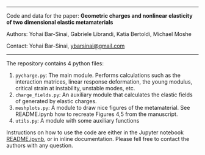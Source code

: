************************************************************************************
Code and data for the paper:
**Geometric charges and nonlinear elasticity of two dimensional elastic metamaterials**

Authors:
Yohai Bar-Sinai, Gabriele Librandi, Katia Bertoldi, Michael Moshe

Contact: Yohai Bar-Sinai, ybarsinai@gmail.com
************************************************************************************



The repository contains 4 python files:
1. `pycharge.py`:  The main module. Performs calculations such as the interaction matrices, 
   linear response deformation, the young modulus, critical strain at instability, unstable modes, etc.
2. `charge_fields.py`: An auxiliary module that calculates the elastic fields of generated by elastic charges.
3. `meshplots.py`: A module to draw nice figures of the metamaterial. See README.ipynb how to recreate 
    Figures 4,5 from the manuscript.
4. `utils.py`: A module with some auxiliary functions

Instructions on how to use the code are either in the Jupyter notebook [README.ipynb](README.ipynb), or in inline documentation.
Please fell free to contact the authors with any question.


